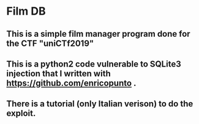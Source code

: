 # Film DB
## This is a simple film manager program done for the CTF "uniCTf2019" 
## This is a python2 code vulnerable to SQLite3 injection that I written with https://github.com/enricopunto .

## There is a tutorial (only Italian verison) to do the exploit.


